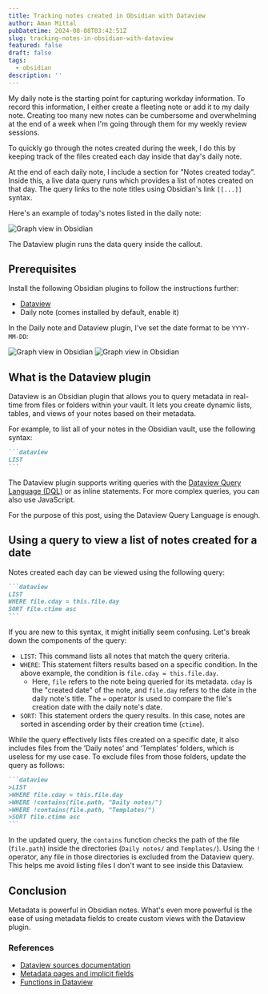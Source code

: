 ```yaml
---
title: Tracking notes created in Obsidian with Dataview
author: Aman Mittal
pubDatetime: 2024-08-08T03:42:51Z
slug: tracking-notes-in-obsidian-with-dataview
featured: false
draft: false
tags:
  - obsidian
description: ''
---
```


My daily note is the starting point for capturing workday information. To record this information, I either create a fleeting note or add it to my daily note. Creating too many new notes can be cumbersome and overwhelming at the end of a week when I'm going through them for my weekly review sessions.

To quickly go through the notes created during the week, I do this by keeping track of the files created each day inside that day's daily note.

At the end of each daily note, I include a section for "Notes created today". Inside this, a live data query runs which provides a list of notes created on that day. The query links to the note titles using Obsidian's link `[[...]]` syntax.

Here's an example of today's notes listed in the daily note:

<img src="/images/obsidian/daily-3.png" alt="Graph view in Obsidian" class="sm:w-2/3 mx-auto"/>

The Dataview plugin runs the data query inside the callout.

## Prerequisites

Install the following Obsidian plugins to follow the instructions further:

- [Dataview](https://obsidian.md/plugins?id=dataview)
- Daily note (comes installed by default, enable it)

In the Daily note and Dataview plugin, I've set the date format to be `YYYY-MM-DD`:

<img src="/images/obsidian/daily-1.png" alt="Graph view in Obsidian" class="sm:w-3/3 mx-auto"/>

<img src="/images/obsidian/daily-2.png" alt="Graph view in Obsidian" class="sm:w-3/3 mx-auto"/>

## What is the Dataview plugin

Dataview is an Obsidian plugin that allows you to query metadata in real-time from files or folders within your vault. It lets you create dynamic lists, tables, and views of your notes based on their metadata.

For example, to list all of your notes in the Obsidian vault, use the following syntax:

````md
```dataview
LIST
```
````

The Dataview plugin supports writing queries with the [Dataview Query Language (DQL)](https://blacksmithgu.github.io/obsidian-dataview/queries/dql-js-inline/#dataview-query-language-dql) or as inline statements. For more complex queries, you can also use JavaScript.

For the purpose of this post, using the Dataview Query Language is enough.

## Using a query to view a list of notes created for a date

Notes created each day can be viewed using the following query:

````md
```dataview
LIST
WHERE file.cday = this.file.day
SORT file.ctime asc
```
````

If you are new to this syntax, it might initially seem confusing. Let's break down the components of the query:

- `LIST`: This command lists all notes that match the query criteria.
- `WHERE`: This statement filters results based on a specific condition. In the above example, the condition is `file.cday = this.file.day`.
  - Here, `file` refers to the note being queried for its metadata. `cday` is the "created date" of the note, and `file.day` refers to the date in the daily note's title. The `=` operator is used to compare the file's creation date with the daily note's date.
- `SORT`: This statement orders the query results. In this case, notes are sorted in ascending order by their creation time (`ctime`).

While the query effectively lists files created on a specific date, it also includes files from the ‘Daily notes’ and ‘Templates’ folders, which is useless for my use case. To exclude files from those folders, update the query as follows:

````md
```dataview
>LIST
>WHERE file.cday = this.file.day
>WHERE !contains(file.path, "Daily notes/")
>WHERE !contains(file.path, "Templates/")
>SORT file.ctime asc
```
````

In the updated query, the `contains` function checks the path of the file (`file.path`) inside the directories (`Daily notes/` and `Templates/`). Using the `!` operator, any file in those directories is excluded from the Dataview query. This helps me avoid listing files I don't want to see inside this Dataview.

## Conclusion

Metadata is powerful in Obsidian notes. What's even more powerful is the ease of using metadata fields to create custom views with the Dataview plugin.

### References

- [Dataview sources documentation](https://blacksmithgu.github.io/obsidian-dataview/reference/sources)
- [Metadata pages and implicit fields](https://blacksmithgu.github.io/obsidian-dataview/annotation/metadata-pages/#implicit-fields)
- [Functions in Dataview](https://blacksmithgu.github.io/obsidian-dataview/reference/functions/)
